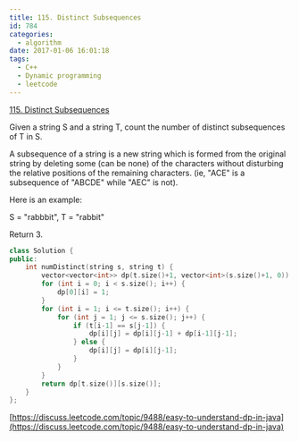 ```yaml
---
title: 115. Distinct Subsequences
id: 784
categories:
  - algorithm
date: 2017-01-06 16:01:18
tags:
  - C++
  - Dynamic programming
  - leetcode
---
```


[115\. Distinct Subsequences](https://leetcode.com/problems/distinct-subsequences/)

Given a string S and a string T, count the number of distinct subsequences of T in S.

A subsequence of a string is a new string which is formed from the original string by deleting some (can be none) of the characters without disturbing the relative positions of the remaining characters. (ie, "ACE" is a subsequence of "ABCDE" while "AEC" is not).

Here is an example:

S = "rabbbit", T = "rabbit"

Return 3.


``` cpp
class Solution {
public:
    int numDistinct(string s, string t) {
        vector<vector<int>> dp(t.size()+1, vector<int>(s.size()+1, 0));
        for (int i = 0; i < s.size(); i++) {
            dp[0][i] = 1;
        }
        for (int i = 1; i <= t.size(); i++) {
            for (int j = 1; j <= s.size(); j++) {
                if (t[i-1] == s[j-1]) {
                    dp[i][j] = dp[i][j-1] + dp[i-1][j-1];
                } else {
                    dp[i][j] = dp[i][j-1];
                }
            }
        }
        return dp[t.size()][s.size()];
    }
};
```

[https://discuss.leetcode.com/topic/9488/easy-to-understand-dp-in-java](https://discuss.leetcode.com/topic/9488/easy-to-understand-dp-in-java)